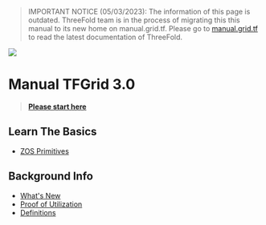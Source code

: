 > IMPORTANT NOTICE (05/03/2023): 
The information of this page is outdated. ThreeFold team is in the process of migrating this this manual to its new home on manual.grid.tf. Please go to [manual.grid.tf](https://manual.grid.tf/) to read the latest documentation of ThreeFold.

<!-- ![](img/freedom_.png) -->
![](img/manual_home_.png)

# Manual TFGrid 3.0

> [**Please start here**](tfgrid3_getstarted)

## Learn The Basics

- [ZOS Primitives](threefold:tfgrid_primitives)

## Background Info

- [What's New](grid3_new)
- [Proof of Utilization](proof_of_utilization_manual)
- [Definitions](grid3_definitions)